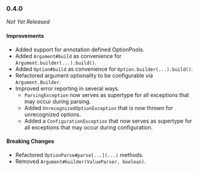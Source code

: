 ### 0.4.0

_Not Yet Released_

#### Improvements

- Added support for annotation defined OptionPools.
- Added `Argument#build` as convenience for `Argument.builder(...).build()`.
- Added `Option#build` as convenience for `Option.builder(...).build()`.
- Refactored argument optionality to be configurable via `Argument.Builder`.
- Improved error reporting in several ways.
    - `ParsingException` now serves as supertype for all exceptions that may occur during parsing.
    - Added `UnrecognizedOptionException` that is now thrown for unrecognized options.
    - Added a `ConfigurationException` that now serves as supertype for all exceptions that may occur during configuration.

#### Breaking Changes

- Refactored `OptionParse#parse[...](...)` methods.
- Removed `Argument#builder(ValueParser, boolean)`.